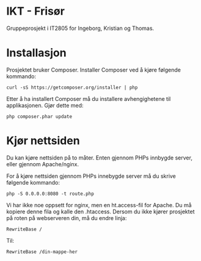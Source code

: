 IKT - Frisør
===========

Gruppeprosjekt i IT2805 for Ingeborg, Kristian og Thomas.


Installasjon
============

Prosjektet bruker Composer. Installer Composer ved å kjøre følgende kommando:

    curl -sS https://getcomposer.org/installer | php

Etter å ha installert Composer må du installere avhengighetene til applikasjonen. Gjør dette med:

    php composer.phar update

Kjør nettsiden
==============

Du kan kjøre nettsiden på to måter. Enten gjennom PHPs innbygde server, eller gjennom Apache/nginx.

For å kjøre nettsiden gjennom PHPs innebygde server må du skrive følgende kommando:

    php -S 0.0.0.0:8080 -t route.php

Vi har ikke noe oppsett for nginx, men en ht.access-fil for Apache. Du må kopiere denne fila og kalle den .htaccess. Dersom du ikke kjører prosjektet på roten på webserveren din, må du endre linja:

    RewriteBase /

Til:

    RewriteBase /din-mappe-her